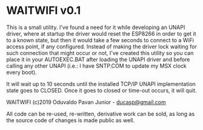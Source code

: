 # WAITWIFI v0.1

This is a small utility. I've found a need for it while developing an UNAPI 
driver, where at startup the driver would reset the ESP8266 in order to get it
to a known state, but then it would take a few seconds to connect to a WiFi 
access point, if any configured. Instead of making the driver lock waiting for
such connection that might occur or not, I've created this utility so you can
place it in your AUTOEXEC.BAT after loading the UNAPI driver and before calling
any other UNAPI (i.e.: I have SNTP.COM to update my MSX clock every boot).

It will wait up to 10 seconds until the installed TCP/IP UNAPI implementation
state goes to CLOSED. Once it goes to closed or time-out occurs, it will quit.

WAITWIFI (c)2019 Oduvaldo Pavan Junior - ducasp@gmail.com

All code can be re-used, re-written, derivative work can be sold, as long as 
the source code of changes is made public as well.
